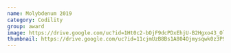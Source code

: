```yaml
---
name: Molybdenum 2019
category: Codility
group: award
image: https://drive.google.com/uc?id=1Ht0c2-bOjF9dcPDxEhjU-B2Hgxo43_Ol
thumbnail: https://drive.google.com/uc?id=11cjmUzB8Bs1A804Ojmysqwk0z3P9ApdU
---
```

